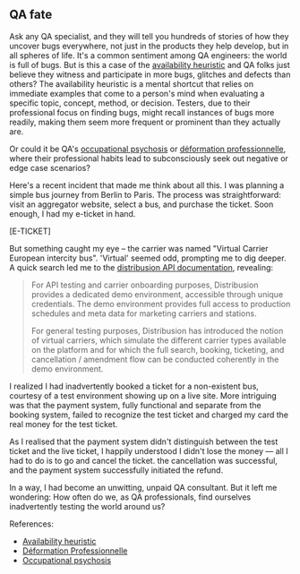 ## QA fate

Ask any QA specialist, and they will tell you hundreds of stories of how they uncover bugs everywhere, not just in the products they help develop, but in all spheres of life. It's a common sentiment among QA engineers: the world is full of bugs. But is this a case of the [availability heuristic](https://thedecisionlab.com/biases/availability-heuristic) and QA folks just believe they witness and participate in more bugs, glitches and defects than others? The availability heuristic is a mental shortcut that relies on immediate examples that come to a person's mind when evaluating a specific topic, concept, method, or decision. Testers, due to their professional focus on finding bugs, might recall instances of bugs more readily, making them seem more frequent or prominent than they actually are.

Or could it be QA's [occupational psychosis](https://en.wikipedia.org/wiki/Occupational_psychosis) or [déformation professionnelle](https://www.researchgate.net/publication/275544234_The_Structure_of_Professional_Deformation), where their professional habits lead to subconsciously seek out negative or edge case scenarios?

Here's a recent incident that made me think about all this. I was planning a simple bus journey from Berlin to Paris. The process was straightforward: visit an aggregator website, select a bus, and purchase the ticket. Soon enough, I had my e-ticket in hand.

[E-TICKET]

But something caught my eye – the carrier was named "Virtual Carrier European intercity bus". 'Virtual' seemed odd, prompting me to dig deeper. A quick search led me to the [distribusion API documentation](https://api.distribusion.com/doc/demo_environment), revealing:

> For API testing and carrier onboarding purposes, Distribusion provides a dedicated demo environment, accessible through unique credentials. The demo environment provides full access to production schedules and meta data for marketing carriers and stations.
>
> For general testing purposes, Distribusion has introduced the notion of virtual carriers, which simulate the different carrier types available on the platform and for which the full search, booking, ticketing, and cancellation / amendment flow can be conducted coherently in the demo environment.

I realized I had inadvertently booked a ticket for a non-existent bus, courtesy of a test environment showing up on a live site. More intriguing was that the payment system, fully functional and separate from the booking system, failed to recognize the test ticket and charged my card the real money for the test ticket.

As I realised that the payment system didn't distinguish between the test ticket and the live ticket, I happily understood I didn't lose the money — all I had to do is to go and cancel the ticket. the cancellation was successful, and the payment system successfully initiated the refund.

In a way, I had become an unwitting, unpaid QA consultant. But it left me wondering: How often do we, as QA professionals, find ourselves inadvertently testing the world around us?



References: 
- [Availability heuristic](https://thedecisionlab.com/biases/availability-heuristic)
- [Déformation Professionnelle](https://www.researchgate.net/publication/275544234_The_Structure_of_Professional_Deformation)
- [Occupational psychosis](https://en.wikipedia.org/wiki/Occupational_psychosis)

